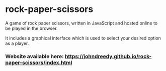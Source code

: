 # rock-paper-scissors

A game of rock paper scissors, written in JavaScript and hosted online to be played in the browser. 

It includes a graphical interface which is used to select your desired option as a player.

### Website available here: https://johndreedy.github.io/rock-paper-scissors/index.html
